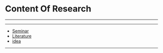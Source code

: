 # Content Of Research
****
****
  - [Seminar](1.Seminar/index.md)
  - [Literature](2.Literature/index.md)
  - [idea](3.idea/index.md)
****
